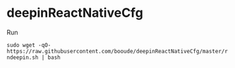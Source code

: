 # deepinReactNativeCfg
Run

`sudo wget -qO- https://raw.githubusercontent.com/booude/deepinReactNativeCfg/master/rndeepin.sh | bash`
